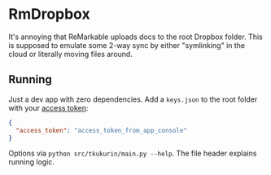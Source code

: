 
# RmDropbox

It's annoying that ReMarkable uploads docs to the root Dropbox folder.
This is supposed to emulate some 2-way sync by either "symlinking" in the cloud
or literally moving files around.


## Running

Just a dev app with zero dependencies.
Add a `keys.json` to the root folder with your [access token](https://www.dropbox.com/developers/apps/info/):
```json
{
  "access_token": "access_token_from_app_console"
}
```

Options via `python src/tkukurin/main.py --help`.
The file header explains running logic.

